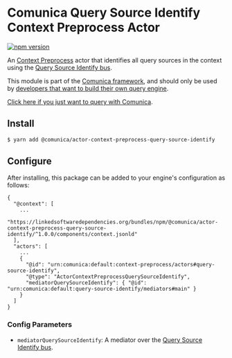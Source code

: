 # Comunica Query Source Identify Context Preprocess Actor

[![npm version](https://badge.fury.io/js/%40comunica%2Factor-context-preprocess-query-source-identify.svg)](https://www.npmjs.com/package/@comunica/actor-context-preprocess-query-source-identify)

An [Context Preprocess](https://github.com/comunica/comunica/tree/master/packages/bus-context-preprocess) actor
that identifies all query sources in the context using
the [Query Source Identify bus](https://github.com/comunica/comunica/tree/master/packages/bus-query-source-identify).

This module is part of the [Comunica framework](https://github.com/comunica/comunica),
and should only be used by [developers that want to build their own query engine](https://comunica.dev/docs/modify/).

[Click here if you just want to query with Comunica](https://comunica.dev/docs/query/).

## Install

```bash
$ yarn add @comunica/actor-context-preprocess-query-source-identify
```

## Configure

After installing, this package can be added to your engine's configuration as follows:
```text
{
  "@context": [
    ...
    "https://linkedsoftwaredependencies.org/bundles/npm/@comunica/actor-context-preprocess-query-source-identify/^1.0.0/components/context.jsonld"  
  ],
  "actors": [
    ...
    {
      "@id": "urn:comunica:default:context-preprocess/actors#query-source-identify",
      "@type": "ActorContextPreprocessQuerySourceIdentify",
      "mediatorQuerySourceIdentify": { "@id": "urn:comunica:default:query-source-identify/mediators#main" }
    }
  ]
}
```

### Config Parameters

* `mediatorQuerySourceIdentify`: A mediator over the [Query Source Identify bus](https://github.com/comunica/comunica/tree/master/packages/bus-query-source-identify).
